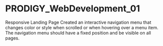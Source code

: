 # PRODIGY_WebDevelopment_01
Responsive Landing Page
Created an interactive navigation menu that changes color or style when scrolled or when hovering over a menu item. The navigation menu should have a fixed position and be visible on all pages.
